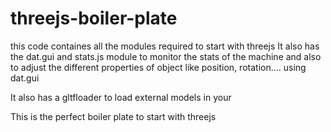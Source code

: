 # threejs-boiler-plate

this code containes all the modules required to start with threejs
It also has the dat.gui and stats.js module to monitor the stats of the machine and
also to adjust the different properties of object like position, rotation.... using dat.gui

It also has a gltfloader to load external models in your

This is the perfect boiler plate to start with threejs
